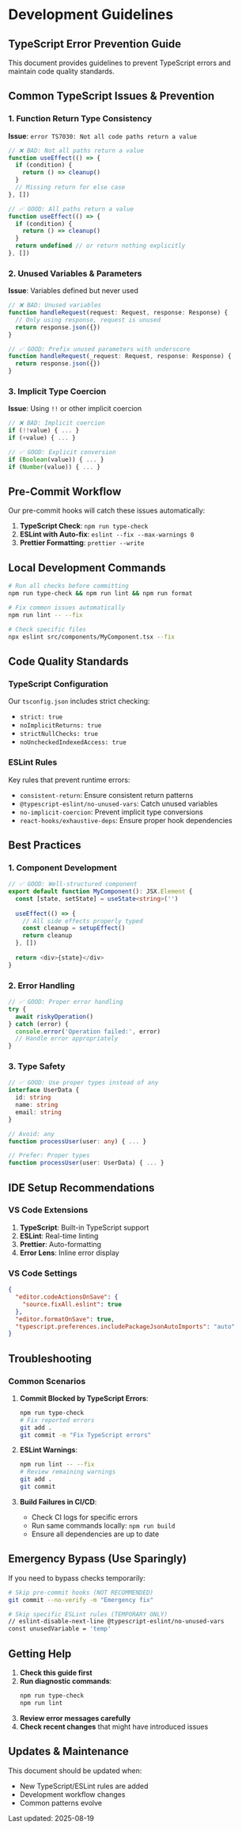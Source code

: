 # Development Guidelines

## TypeScript Error Prevention Guide

This document provides guidelines to prevent TypeScript errors and maintain code quality standards.

## Common TypeScript Issues & Prevention

### 1. Function Return Type Consistency

**Issue**: `error TS7030: Not all code paths return a value`

```typescript
// ❌ BAD: Not all paths return a value
function useEffect(() => {
  if (condition) {
    return () => cleanup()
  }
  // Missing return for else case
}, [])

// ✅ GOOD: All paths return a value
function useEffect(() => {
  if (condition) {
    return () => cleanup()
  }
  return undefined // or return nothing explicitly
}, [])
```

### 2. Unused Variables & Parameters

**Issue**: Variables defined but never used

```typescript
// ❌ BAD: Unused variables
function handleRequest(request: Request, response: Response) {
  // Only using response, request is unused
  return response.json({})
}

// ✅ GOOD: Prefix unused parameters with underscore
function handleRequest(_request: Request, response: Response) {
  return response.json({})
}
```

### 3. Implicit Type Coercion

**Issue**: Using `!!` or other implicit coercion

```typescript
// ❌ BAD: Implicit coercion
if (!!value) { ... }
if (+value) { ... }

// ✅ GOOD: Explicit conversion
if (Boolean(value)) { ... }
if (Number(value)) { ... }
```

## Pre-Commit Workflow

Our pre-commit hooks will catch these issues automatically:

1. **TypeScript Check**: `npm run type-check`
2. **ESLint with Auto-fix**: `eslint --fix --max-warnings 0`
3. **Prettier Formatting**: `prettier --write`

## Local Development Commands

```bash
# Run all checks before committing
npm run type-check && npm run lint && npm run format

# Fix common issues automatically
npm run lint -- --fix

# Check specific files
npx eslint src/components/MyComponent.tsx --fix
```

## Code Quality Standards

### TypeScript Configuration

Our `tsconfig.json` includes strict checking:
- `strict: true`
- `noImplicitReturns: true`
- `strictNullChecks: true`
- `noUncheckedIndexedAccess: true`

### ESLint Rules

Key rules that prevent runtime errors:
- `consistent-return`: Ensure consistent return patterns
- `@typescript-eslint/no-unused-vars`: Catch unused variables
- `no-implicit-coercion`: Prevent implicit type conversions
- `react-hooks/exhaustive-deps`: Ensure proper hook dependencies

## Best Practices

### 1. Component Development

```typescript
// ✅ GOOD: Well-structured component
export default function MyComponent(): JSX.Element {
  const [state, setState] = useState<string>('')
  
  useEffect(() => {
    // All side effects properly typed
    const cleanup = setupEffect()
    return cleanup
  }, [])
  
  return <div>{state}</div>
}
```

### 2. Error Handling

```typescript
// ✅ GOOD: Proper error handling
try {
  await riskyOperation()
} catch (error) {
  console.error('Operation failed:', error)
  // Handle error appropriately
}
```

### 3. Type Safety

```typescript
// ✅ GOOD: Use proper types instead of any
interface UserData {
  id: string
  name: string
  email: string
}

// Avoid: any
function processUser(user: any) { ... }

// Prefer: Proper types
function processUser(user: UserData) { ... }
```

## IDE Setup Recommendations

### VS Code Extensions

1. **TypeScript**: Built-in TypeScript support
2. **ESLint**: Real-time linting
3. **Prettier**: Auto-formatting
4. **Error Lens**: Inline error display

### VS Code Settings

```json
{
  "editor.codeActionsOnSave": {
    "source.fixAll.eslint": true
  },
  "editor.formatOnSave": true,
  "typescript.preferences.includePackageJsonAutoImports": "auto"
}
```

## Troubleshooting

### Common Scenarios

1. **Commit Blocked by TypeScript Errors**:
   ```bash
   npm run type-check
   # Fix reported errors
   git add .
   git commit -m "Fix TypeScript errors"
   ```

2. **ESLint Warnings**:
   ```bash
   npm run lint -- --fix
   # Review remaining warnings
   git add .
   git commit
   ```

3. **Build Failures in CI/CD**:
   - Check CI logs for specific errors
   - Run same commands locally: `npm run build`
   - Ensure all dependencies are up to date

## Emergency Bypass (Use Sparingly)

If you need to bypass checks temporarily:

```bash
# Skip pre-commit hooks (NOT RECOMMENDED)
git commit --no-verify -m "Emergency fix"

# Skip specific ESLint rules (TEMPORARY ONLY)
// eslint-disable-next-line @typescript-eslint/no-unused-vars
const unusedVariable = 'temp'
```

## Getting Help

1. **Check this guide first**
2. **Run diagnostic commands**:
   ```bash
   npm run type-check
   npm run lint
   ```
3. **Review error messages carefully**
4. **Check recent changes** that might have introduced issues

## Updates & Maintenance

This document should be updated when:
- New TypeScript/ESLint rules are added
- Development workflow changes
- Common patterns evolve

Last updated: 2025-08-19